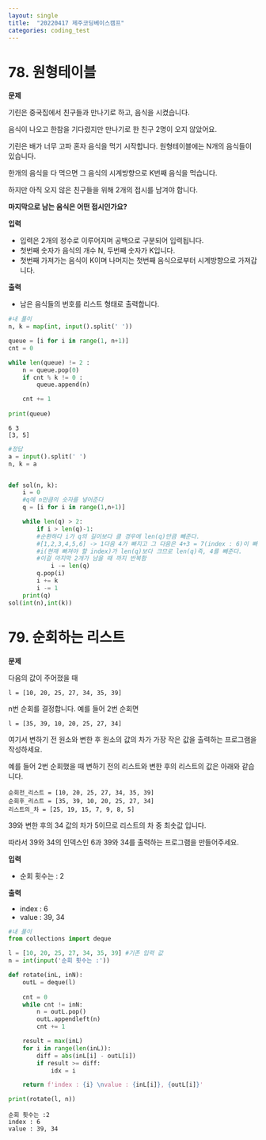 ```yaml
---
layout: single
title:  "20220417 제주코딩베이스캠프"
categories: coding_test
---
```


# 78. 원형테이블
**문제**

기린은 중국집에서 친구들과 만나기로 하고, 음식을 시켰습니다.

음식이 나오고 한참을 기다렸지만 만나기로 한 친구 2명이 오지 않았어요.

기린은 배가 너무 고파 혼자 음식을 먹기 시작합니다. 원형테이블에는 N개의 음식들이 있습니다.

한개의 음식을 다 먹으면 그 음식의 시계방향으로 K번째 음식을 먹습니다.

하지만 아직 오지 않은 친구들을 위해 2개의 접시를 남겨야 합니다.

**마지막으로 남는 음식은 어떤 접시인가요?**

**입력**
- 입력은 2개의 정수로 이루어지며 공백으로 구분되어 입력됩니다.
- 첫번째 숫자가 음식의 개수 N, 두번째 숫자가 K입니다.
- 첫번째 가져가는 음식이 K이며 나머지는 첫번째 음식으로부터 시계방향으로 가져갑니다.

**출력**
- 남은 음식들의 번호를 리스트 형태로 출력합니다.



```python
#내 풀이
n, k = map(int, input().split(' '))

queue = [i for i in range(1, n+1)]
cnt = 0

while len(queue) != 2 :
    n = queue.pop(0)
    if cnt % k != 0 :
        queue.append(n)

    cnt += 1
    
print(queue)
```

    6 3
    [3, 5]



```python
#정답
a = input().split(' ')
n, k = a


def sol(n, k):
    i = 0
    #q에 n만큼의 숫자를 넣어준다
    q = [i for i in range(1,n+1)]

    while len(q) > 2:
        if i > len(q)-1:
        #순환하다 i가 q의 길이보다 클 경우에 len(q)만큼 빼준다.
        #[1,2,3,4,5,6] -> 1다음 4가 빠지고 그 다음은 4+3 = 7(index : 6)이 빠져야 하는데 
        #i(현재 빠져야 할 index)가 len(q)보다 크므로 len(q)즉, 4를 빼준다. 
        #이걸 마지막 2개가 남을 때 까지 반복함
            i -= len(q)
        q.pop(i)
        i += k
        i -= 1
    print(q)
sol(int(n),int(k))
```

# 79. 순회하는 리스트
**문제**

다음의 값이 주어졌을 때

```
l = [10, 20, 25, 27, 34, 35, 39]
```

n번 순회를 결정합니다. 예를 들어 2번 순회면

```
l = [35, 39, 10, 20, 25, 27, 34]
```

여기서 변하기 전 원소와 변한 후 원소의 값의 차가 가장 작은 값을 출력하는 프로그램을 작성하세요.

예를 들어 2번 순회했을 때 변하기 전의 리스트와 변한 후의 리스트의 값은 아래와 같습니다.

```
순회전_리스트 = [10, 20, 25, 27, 34, 35, 39]
순회후_리스트 = [35, 39, 10, 20, 25, 27, 34]
리스트의_차 = [25, 19, 15, 7, 9, 8, 5]
```

39와 변한 후의 34 값의 차가 5이므로 리스트의 차 중 최솟값 입니다.

따라서 39와 34의 인덱스인 6과 39와 34를 출력하는 프로그램을 만들어주세요.

**입력**
- 순회 횟수는 : 2

**출력**
- index : 6
- value : 39, 34


```python
#내 풀이
from collections import deque

l = [10, 20, 25, 27, 34, 35, 39] #기존 입력 값
n = int(input('순회 횟수는 :'))

def rotate(inL, inN):
    outL = deque(l)
    
    cnt = 0
    while cnt != inN:
        n = outL.pop()
        outL.appendleft(n)
        cnt += 1

    result = max(inL)
    for i in range(len(inL)):
        diff = abs(inL[i] - outL[i])
        if result >= diff:
            idx = i

    return f'index : {i} \nvalue : {inL[i]}, {outL[i]}'

print(rotate(l, n))
```

    순회 횟수는 :2
    index : 6 
    value : 39, 34

